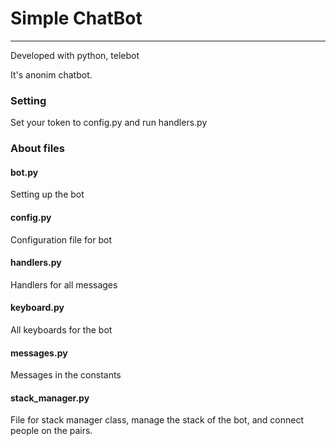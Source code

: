 # Simple ChatBot

---

Developed with python, telebot

It's anonim chatbot.  

### Setting

Set your token to config.py and run handlers.py

### About files


#### bot.py

Setting up the bot

#### config.py 

Configuration file for bot

#### handlers.py 

Handlers for all messages

#### keyboard.py

All keyboards for the bot

#### messages.py

Messages in the constants

#### stack_manager.py

File for stack manager class, manage the stack of the bot,
and connect people on the pairs. 